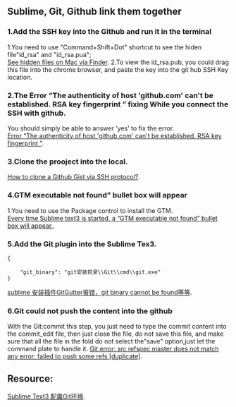 ## Sublime, Git, Github link them together

### 1.Add the SSH key into the Github and run it in the terminal
1.You need to use "Command+Shift+Dot" shortcut to see the hiden file"id_rsa" and 
"id_rsa.pua";  
[See hidden files on Mac via Finder](https://setapp.com/how-to/show-hidden-files-on-mac#:~:text=See%20hidden%20files%20on%20Mac%20via%20Finder&text=In%20Finder%2C%20open%20up%20your,2%20to%20hide%20them%20again!). 
2.To view the id_rsa.pub, you could drag this file into the chrome browser, and paste the key into the git hub SSH Key location.   
### 2.The Error “The authenticity of host 'github.com' can't be established. RSA key fingerprint ” fixing  While you connect the SSH with github. 
You should simply be able to answer 'yes' to fix the error.  
[Error “The authenticity of host 'github.com' can't be established. RSA key fingerprint ”](https://stackoverflow.com/questions/47707922/error-the-authenticity-of-host-github-com-cant-be-established-rsa-key-finge). 

### 3.Clone the prooject into the local.  
[How to clone a Github Gist via SSH protocol?](https://stackoverflow.com/questions/18019142/how-to-clone-a-github-gist-via-ssh-protocol). 

### 4.GTM executable not found” bullet box will appear

1.You need to use the Package control to install the GTM.  
[ Every time Sublime text3 is started, a “GTM executable not found” bullet box will appear.](https://ddcode.net/2019/05/11/every-time-sublime-text3-is-started-a-gtm-executable-not-found-bullet-box-will-appear/). 


### 5.Add the Git plugin into the Sublime Tex3. 
```
{

	"git_binary": "git安装目录\\Git\\cmd\\git.exe"
}
```
[sublime 安装插件GitGutter报错，git binary cannot be found等等](https://www.shuzhiduo.com/A/x9J2kjE56o/). 

### 6.Git could not push the content into the github
With the Git:commit this step, you just need to type the commit content into the
commit_edit file, then just close the file, do not save this file, and make sure that all the file in the fold do not select the"save" option,just let the command plate to handle it.
[Git error: src refspec master does not match any error: failed to push some refs [duplicate]](https://stackoverflow.com/questions/12452042/git-error-src-refspec-master-does-not-match-any-error-failed-to-push-some-refs). 

## Resource:  
[Sublime Text3 配置Git环境](https://segmentfault.com/a/1190000008761006). 
